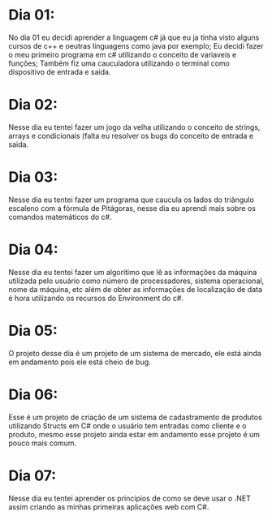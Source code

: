 # Dia 01:
No dia 01 eu decidi aprender a linguagem c# já que eu ja tinha visto alguns cursos de c++ e oeutras linguagens como java por exemplo;
Eu decidi fazer o meu primeiro programa em c# utilizando o conceito de variaveis e funções;
Também fiz uma cauculadora utilizando o terminal como dispositivo de entrada e saida.
# Dia 02:
Nesse dia eu tentei fazer um jogo da velha utilizando o conceito de strings, arrays e condicionais (falta eu resolver os bugs do conceito de entrada e saida.
# Dia 03:
Nesse dia eu tentei fazer um programa que caucula os lados do triângulo escaleno com a fórmula de Pitágoras, nesse dia eu aprendi mais sobre os comandos matemáticos do c#.
# Dia 04:
Nesse dia eu tentei fazer um algoritimo que lê as informações da máquina utilizada pelo usuário como número de processadores, sistema operacional, nome da máquina, etc além de obter as informações de localização de data é hora utilizando os recursos do Environment do c#.
# Dia 05:
O projeto desse dia é um projeto de um sistema de mercado, ele está ainda em andamento pois ele está cheio de bug.
# Dia 06:
Esse é um projeto de criação de um sistema de cadastramento de produtos utilizando Structs em C# onde o usuário tem entradas como cliente e o produto, mesmo esse projeto ainda estar em andamento esse projeto é um pouco mais comum.
# Dia 07:
Nesse dia eu tentei aprender os principios de como se deve usar o .NET assim criando as minhas primeiras aplicações web com C#.
